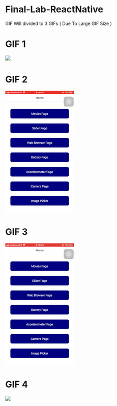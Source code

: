 # Final-Lab-ReactNative

GIF Will divided to 3 GIFs ( Due To Large GIF Size )

# GIF 1
![](https://github.com/OmarElshankery/Final-Lab-ReactNative/blob/main/gif1.gif)
<br>
# GIF 2
![](https://github.com/OmarElshankery/Final-Lab-ReactNative/blob/main/gif2.gif)
<br>
# GIF 3
![](https://github.com/OmarElshankery/Final-Lab-ReactNative/blob/main/gif3.gif)
<br>
# GIF 4
![](https://github.com/OmarElshankery/Final-Lab-ReactNative/blob/main/gif4.gif)
